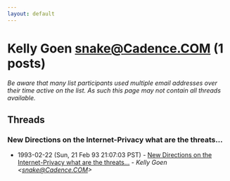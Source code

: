```yaml
---
layout: default
---
```


# Kelly Goen <snake@Cadence.COM> (1 posts)

_Be aware that many list participants used multiple email addresses over their time active on the list. As such this page may not contain all threads available._

## Threads

### New Directions on the Internet-Privacy what are the threats...
+ 1993-02-22 (Sun, 21 Feb 93 21:07:03 PST) - [New Directions on the Internet-Privacy what are the threats...](/archive/1993/02/69a4a6ecbc7bdc271c8e4fb2c9933fb3d13f2fb22eedc4accc08dd5d1b9e74c0) - _Kelly Goen \<snake@Cadence.COM\>_

